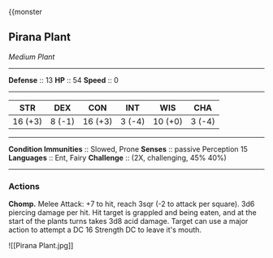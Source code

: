 {{monster
## Pirana Plant
*Medium Plant*
___
**Defense**     :: 13
**HP**          :: 54
**Speed**       :: 0
___
|   STR   |  DEX   |   CON   |  INT   |   WIS   |  CHA   |
|:-------:|:------:|:-------:|:------:|:-------:|:------:|
| 16 (+3) | 8 (-1) | 16 (+3) | 3 (-4) | 10 (+0) | 3 (-4) |
___
**Condition Immunities** :: Slowed, Prone
**Senses**               :: passive Perception 15
**Languages**            :: Ent, Fairy
**Challenge**            :: (2X, challenging, 45% 40%)
___
### Actions

**Chomp.** Melee Attack: +7 to hit, reach 3sqr (-2 to attack per square). 3d6 piercing damage per hit. Hit target is grappled and being eaten, and at the start of the plants turns takes 3d8 acid damage. Target can use a major action to attempt a DC 16 Strength DC to leave it's mouth.

![[Pirana Plant.jpg]]